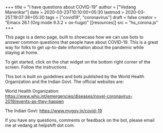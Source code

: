 +++
title = "I have questions about COVID-19"
author = ["Vedang Manerikar"]
date = 2020-03-23T10:10:00+05:30
lastmod = 2020-03-25T19:07:38+05:30
tags = ["covid19", "coronavirus"]
draft = false
creator = "Emacs 26.1 (Org mode 9.3.2 + ox-hugo)"
[[resources]]
  src = "hs_corona.js"
+++

This page is a demo page, built to showcase how we can use bots to
answer common questions that people have about COVID-19. This is a
great way for folks to get up-to-date information about the pandemic
while staying at home.

To get started, click on the chat widget on the bottom right corner of
the screen. Follow the instructions.

This bot is built on guidelines and bots published by the World Health
Organization and the Indian Govt. The official websites are:

World Health Organization:
<https://www.who.int/emergencies/diseases/novel-coronavirus-2019/events-as-they-happen>

The Indian Govt: <https://www.mygov.in/covid-19>

If you have any questions, comments or feedback on the bot, please
email me at vedang at helpshift dot com.

<script src="hs_corona.js"></script>
